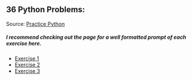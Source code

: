 ## 36 Python Problems:
Source: [Practice Python](https://www.practicepython.org)

##### I recommend checking out the page for a well formatted prompt of each exercise here.
- [Exercise 1](https://www.practicepython.org/exercise/2014/01/29/01-character-input.html)
- [Exercise 2](https://www.practicepython.org/exercise/2014/02/05/02-odd-or-even.html)
- [Exercise 3](https://www.practicepython.org/exercise/2014/02/15/03-list-less-than-ten.html)




